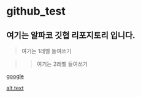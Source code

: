 # github_test



## 여기는 알파코 깃협 리포지토리 입니다.

>여기는 1레벨 들여쓰기

>>여기는 2레벨 들여쓰기

[google](https://google.com)

[alt.text]("http://image.genie.co.kr/Y/IMAGE/IMG_ARTIST/042/307/533/42307533_1648619342567_27_600x600.JPG")
